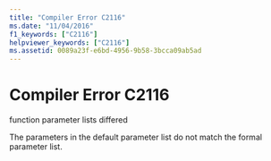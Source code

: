 ```yaml
---
title: "Compiler Error C2116"
ms.date: "11/04/2016"
f1_keywords: ["C2116"]
helpviewer_keywords: ["C2116"]
ms.assetid: 0089a23f-e6bd-4956-9b58-3bcca09ab5ad
---
```

# Compiler Error C2116

function parameter lists differed

The parameters in the default parameter list do not match the formal parameter list.
